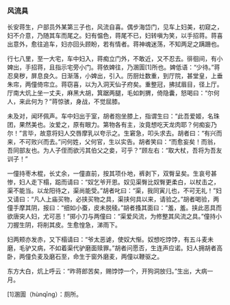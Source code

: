 <script type="text/javascript">
    var head = document.getElementsByTagName('head')[0];
    cssURL = '/public/article_1.css';
    linkTag = document.createElement('link');
    linkTag.href = cssURL;
    linkTag.setAttribute('type','text/css');
    linkTag.setAttribute('rel','stylesheet');
    head.appendChild(linkTag);
</script>
### 风流具

长安蒋生，户部员外某第三子也，风流自喜。偶步海岱门，见车上妇美，初窥之，妇不介意，乃随其车而尾之。妇有愠色，蒋尾不已，妇转嗔为笑，以手招蒋。蒋喜出意外，愈往追车，妇亦回头顾盼，若有情者。蒋神魂迷荡，不知两足之蹒跚也。

行七八里，至一大宅，车中妇入，蒋痴立门外，不敢近，又不忍去。徘徊间，有小婢出，手招蒋，且指示宅旁小门。蒋依婢往，乃溷圊[1]所也。婢低语：“少待。”蒋忍臭秽，屏息良久。日渐落，小婢出，引入。历厨灶数重，到厅院，甚堂皇，上垂朱帘，两僮倚帘立。蒋窃喜，以为入洞天仙子府矣。重整冠，拂拭眉目，径上厅。厅南大炕上坐一丈夫，麻黑大胡，箕踞两腿，毛如刺猬，倚隐囊，怒喝曰：“尔何人，来此何为？”蒋惊骇，身战，不觉屈膝。

未及对，闻环佩声。车中妇出于室，胡者抱坐膝上，指谓生曰：“此吾爱姬，名珠团，果然美也。汝爱之，原有眼力。第物各有主，汝竟想吃天龙肉耶？何痴妄乃尔！”言毕，故意将妇人交唇摩乳以夸示之。生窘急，叩头求去。胡者曰：“有兴而来，不可败兴而去。”问何姓，父何官，生以实告。胡者笑曰：“而愈妄矣！而翁，吾同部友也。为人子侄而欲污其伯父之妾，可乎？”顾左右：“取大杖，吾将为吾友训子！”

一僮持枣木棍，长丈余，一僮直前，按其项仆地，裤剥下，双臀呈矣。生哀号甚惨，妇人走下榻，跽而请曰：“奴乞爷开恩。奴见渠臀比奴臀更柔白，以杖击之，渠不能当。以龙阳待之，渠尚能受。”胡者叱曰：“渠，我同寅儿也，不可无礼！”妇又请曰：“凡人上庙买物，必挟买物之具，渠挟何具以来，请验之。”胡者喝验，两僮手摩其阴，报曰：“细如小蚕，皮未脱稜。”胡者搔其面曰：“羞，羞。挟此恶具而欲唐突人妇，尤可恶！”掷小刀与两僮曰：“渠爱风流，为修整其风流之具。”僮持小刀握生阴，将削其皮。生愈惶急，涕雨下。

妇两颊亦发赤，又下榻请曰：“爷太恶谑，使奴大惭。奴想吃饽饽，有五斗麦未磨，毛驴又病，不如着渠代驴磨面赎罪。”胡者问愿否，生连声应诺。妇人拥胡者高卧，两僮负麦及磨石至，命生于窗外磨麦，两僮以鞭驱之。

东方大白，炕上呼云：“昨蒋郎苦矣，赐饽饽一个，开狗洞放归。”生出，大病一月。

[1]溷圊（hùnqīng）：厕所。


